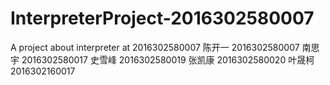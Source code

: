 # InterpreterProject-2016302580007
A project about interpreter at 2016302580007
    陈开一 2016302580007 
    南思宇 2016302580017 
    史雪峰 2016302580019 
    张凯康 2016302580020 
    叶晟柯 2016302160017

